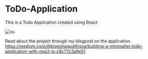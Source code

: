 # ToDo-Application
This is a Todo Application created using React

![ss](https://github.com/user-attachments/assets/fffc6a66-6e74-4e7a-b65e-8a4b4a5d3dac)

Read about the project through my blogpost on the application. https://medium.com/@biyeshajayathissa/building-a-minimalist-todo-application-with-react-js-c8c77c3a9e51 
